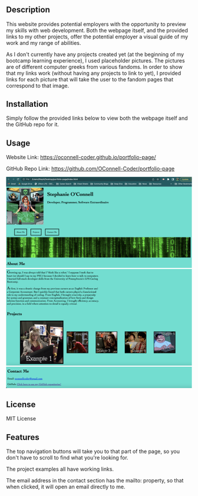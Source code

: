 # <Portfolio-Page>

## Description

This website provides potential employers with the opportunity to preview my skills with web development. Both the webpage itself, and the provided links to my other projects, offer the potential employer a visual guide of my work and my range of abilities.

As I don't currently have any projects created yet (at the beginning of my bootcamp learning experience), I used placeholder pictures. The pictures are of different computer greeks from various fandoms. In order to show that my links work (without having any projects to link to yet), I provided links for each picture that will take the user to the fandom pages that correspond to that image.

## Installation

Simply follow the provided links below to view both the webpage itself and the GitHub repo for it.

## Usage

Website Link: https://oconnell-coder.github.io/portfolio-page/

GitHub Repo Link: https://github.com/OConnell-Coder/portfolio-page

![Deployed Page Screenshot 1](assets/Images/screen-shot-1.png)
![Deployed Page Screenshot 2](assets/Images/screen-shot-2.png)
![Deployed Page Screenshot 3](assets/Images/screen-shot-3.png)

## License

MIT License

## Features

The top navigation buttons will take you to that part of the page, so you don't have to scroll to find what you're looking for.

The project examples all have working links.

The email address in the contact section has the mailto: property, so that when clicked, it will open an email directly to me.